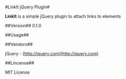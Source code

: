 #LinkIt jQuery Plugin#

**LinkIt** is a simple jQuery plugin to attach links to elements

##Version##
0.1.0

##Usage##


##Vendors##

jQuery - [http://jquery.com](http://jquery.com)

##Lincense##

MIT License